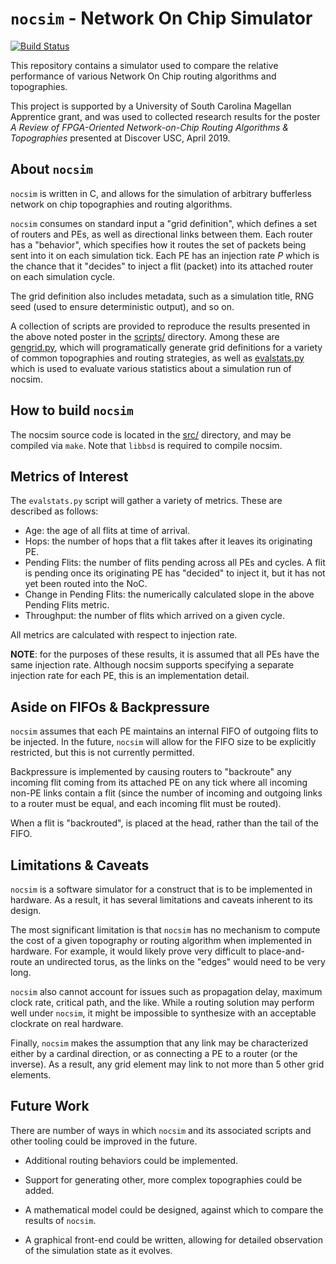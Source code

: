 # `nocsim` - Network On Chip Simulator

[![Build Status](https://travis-ci.org/HeRCLab/nocsim.svg?branch=master)](https://travis-ci.org/HeRCLab/nocsim)

This repository contains a simulator used to compare the relative performance
of various Network On Chip routing algorithms and topographies.

This project is supported by a University of South Carolina Magellan Apprentice
grant, and was used to collected research results for the poster *A Review of
FPGA-Oriented Network-on-Chip Routing Algorithms & Topographies* presented at
Discover USC, April 2019.

## About `nocsim`

`nocsim` is written in C, and allows for the simulation of arbitrary bufferless
network on chip topographies and routing algorithms.

`nocsim` consumes on standard input a "grid definition", which defines a set of
routers and PEs, as well as directional links between them. Each router has a
"behavior", which specifies how it routes the set of packets being sent into it
on each simulation tick. Each PE has an injection rate *P* which is the chance
that it "decides" to inject a flit (packet) into its attached router on each
simulation cycle.

The grid definition also includes metadata, such as a simulation title, RNG
seed (used to ensure deterministic output), and so on.

A collection of scripts are provided to reproduce the results presented in the
above noted poster in the [scripts/](./scripts/) directory. Among these are
[gengrid.py](./scripts/gengrid.py), which will programatically generate grid
definitions for a variety of common topographies and routing strategies, as well
as [evalstats.py](./scripts/evalstats.py) which is used to evaluate various
statistics about a simulation run of nocsim.

## How to build `nocsim`

The nocsim source code is located in the [src/](./src/) directory, and may be
compiled via `make`. Note that `libbsd` is required to compile nocsim.

## Metrics of Interest

The `evalstats.py` script will gather a variety of metrics. These are described
as follows:

* Age: the age of all flits at time of arrival.
* Hops: the number of hops that a flit takes after it leaves its originating
  PE.
* Pending Flits: the number of flits pending across all PEs and cycles.
  A flit is pending once its originating PE has "decided" to inject it, but
  it has not yet been routed into the NoC.
* Change in Pending Flits: the numerically calculated slope in the above
  Pending Flits metric.
* Throughput: the number of flits which arrived on a given cycle.

All metrics are calculated with respect to injection rate.

**NOTE**: for the purposes of these results, it is assumed that all PEs have
the same injection rate. Although nocsim supports specifying a separate
injection rate for each PE, this is an implementation detail.

## Aside on FIFOs & Backpressure

`nocsim` assumes that each PE maintains an internal FIFO of outgoing flits to
be injected. In the future, `nocsim` will allow for the FIFO size to be
explicitly restricted, but this is not currently permitted.

Backpressure is implemented by causing routers to "backroute" any incoming
flit coming from its attached PE on any tick where all incoming non-PE links
contain a flit (since the number of incoming and outgoing links to a router
must be equal, and each incoming flit must be routed).

When a flit is "backrouted", is placed at the head, rather than the tail of
the FIFO.

## Limitations & Caveats

`nocsim` is a software simulator for a construct that is to be implemented in
hardware. As a result, it has several limitations and caveats inherent to
its design.

The most significant limitation is that `nocsim` has no mechanism to compute
the cost of a given topography or routing algorithm when implemented in
hardware. For example, it would likely prove very difficult to
place-and-route an undirected torus, as the links on the "edges" would need
to be very long.

`nocsim` also cannot account for issues such as propagation delay, maximum
clock rate, critical path, and the like. While a routing solution may perform
well under `nocsim`, it might be impossible to synthesize with an acceptable
clockrate on real hardware.

Finally, `nocsim` makes the assumption that any link may be characterized
either by a cardinal direction, or as connecting a PE to a router (or the
inverse). As a result, any grid element may link to not more than 5 other
grid elements.

## Future Work

There are number of ways in which `nocsim` and its associated scripts and
other tooling could be improved in the future.

* Additional routing behaviors could be implemented.

* Support for generating other, more complex topographies could be added.

* A mathematical model could be designed, against which to compare the results
  of `nocsim`.

* A graphical front-end could be written, allowing for detailed observation
  of the simulation state as it evolves.
